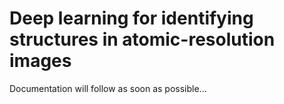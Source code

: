 # Deep learning for identifying structures in atomic-resolution images

Documentation will follow as soon as possible...
